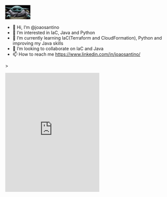 <img src="https://github.com/hargun79/hargun79/blob/master/Assets/hi.gif" style="width: 80px;">

- 👋 Hi, I’m @joaosantino
- 👀 I’m interested in IaC, Java and Python
- 🌱 I’m currently learning IaC(Terraform and CloudFormation), Python and improving my Java skills
- 💞️ I’m looking to collaborate on IaC and Java
- 📫 How to reach me https://www.linkedin.com/in/joaosantino/

<!---
joaosantino/joaosantino is a ✨ special ✨ repository because its `README.md` (this file) appears on your GitHub profile.
You can click the Preview link to take a look at your changes.
--->


<!---[<img src="https://open.spotify.com/playlist/2Ath28u0zv6iDJ7Dw0MROq?si=c599895da0ed4e60" alt="This playlist defines me" width="350" style="float: left; margin-right: 10px;" />](https://open.spotify.com/playlist/2Ath28u0zv6iDJ7Dw0MROq?si=c599895da0ed4e60) --->>

[<iframe src="https://open.spotify.com/embed/playlist/2Ath28u0zv6iDJ7Dw0MROq" width="300" height="380" frameborder="0" allowtransparency="true" allow="encrypted-media"></iframe>](https://open.spotify.com/playlist/2Ath28u0zv6iDJ7Dw0MROq?si=c599895da0ed4e60)
